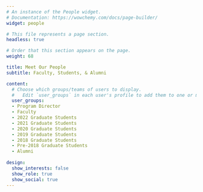 ```yaml
---
# An instance of the People widget.
# Documentation: https://wowchemy.com/docs/page-builder/
widget: people

# This file represents a page section.
headless: true

# Order that this section appears on the page.
weight: 68

title: Meet Our People
subtitle: Faculty, Students, & Alumni

content:
  # Choose which groups/teams of users to display.
  #   Edit `user_groups` in each user's profile to add them to one or more of these groups.
  user_groups:
  - Program Director
  - Faculty
  - 2022 Graduate Students
  - 2021 Graduate Students
  - 2020 Graduate Students
  - 2019 Graduate Students
  - 2018 Graduate Students
  - Pre-2018 Graduate Students
  - Alumni
  
design:
  show_interests: false
  show_role: true
  show_social: true
---
```

